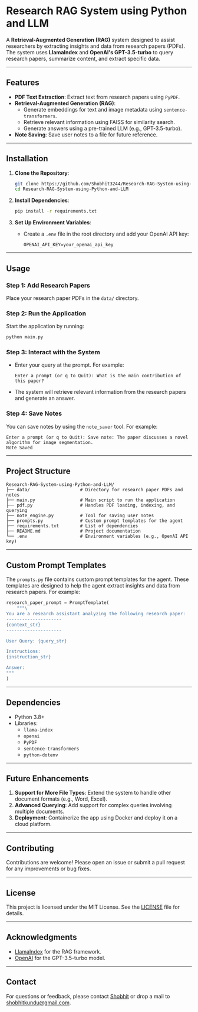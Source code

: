 # Research RAG System using Python and LLM

A **Retrieval-Augmented Generation (RAG)** system designed to assist researchers by extracting insights and data from research papers (PDFs). The system uses **LlamaIndex** and **OpenAI's GPT-3.5-turbo** to query research papers, summarize content, and extract specific data.

---

## Features

- **PDF Text Extraction**: Extract text from research papers using `PyPDF`.
- **Retrieval-Augmented Generation (RAG)**:
  - Generate embeddings for text and image metadata using `sentence-transformers`.
  - Retrieve relevant information using FAISS for similarity search.
  - Generate answers using a pre-trained LLM (e.g., GPT-3.5-turbo).
- **Note Saving**: Save user notes to a file for future reference.

---

## Installation

1. **Clone the Repository**:
   ```bash
   git clone https://github.com/Shobhit3244/Research-RAG-System-using-Python-and-LLM.git
   cd Research-RAG-System-using-Python-and-LLM
   ```

2. **Install Dependencies**:
   ```bash
   pip install -r requirements.txt
   ```

3. **Set Up Environment Variables**:
   - Create a `.env` file in the root directory and add your OpenAI API key:
     ```plaintext
     OPENAI_API_KEY=your_openai_api_key
     ```

---

## Usage

### Step 1: Add Research Papers
Place your research paper PDFs in the `data/` directory.

### Step 2: Run the Application
Start the application by running:
```bash
python main.py
```

### Step 3: Interact with the System
- Enter your query at the prompt. For example:
  ```
  Enter a prompt (or q to Quit): What is the main contribution of this paper?
  ```
- The system will retrieve relevant information from the research papers and generate an answer.

### Step 4: Save Notes
You can save notes by using the `note_saver` tool. For example:
```
Enter a prompt (or q to Quit): Save note: The paper discusses a novel algorithm for image segmentation.
Note Saved
```

---

## Project Structure

```
Research-RAG-System-using-Python-and-LLM/
├── data/                   # Directory for research paper PDFs and notes
├── main.py                 # Main script to run the application
├── pdf.py                  # Handles PDF loading, indexing, and querying
├── note_engine.py          # Tool for saving user notes
├── prompts.py              # Custom prompt templates for the agent
├── requirements.txt        # List of dependencies
├── README.md               # Project documentation
└── .env                    # Environment variables (e.g., OpenAI API key)
```

---

## Custom Prompt Templates

The `prompts.py` file contains custom prompt templates for the agent. These templates are designed to help the agent extract insights and data from research papers. For example:

```python
research_paper_prompt = PromptTemplate(
    """\
You are a research assistant analyzing the following research paper:
---------------------
{context_str}
---------------------

User Query: {query_str}

Instructions:
{instruction_str}

Answer:
"""
)
```

---

## Dependencies

- Python 3.8+
- Libraries:
  - `llama-index`
  - `openai`
  - `PyPDF`
  - `sentence-transformers`
  - `python-dotenv`

---

## Future Enhancements

1. **Support for More File Types**: Extend the system to handle other document formats (e.g., Word, Excel).
2. **Advanced Querying**: Add support for complex queries involving multiple documents.
3. **Deployment**: Containerize the app using Docker and deploy it on a cloud platform.

---

## Contributing

Contributions are welcome! Please open an issue or submit a pull request for any improvements or bug fixes.

---

## License

This project is licensed under the MIT License. See the [LICENSE](LICENSE) file for details.

---

## Acknowledgments

- [LlamaIndex](https://gpt-index.readthedocs.io/) for the RAG framework.
- [OpenAI](https://openai.com/) for the GPT-3.5-turbo model.
---

## Contact

For questions or feedback, please contact [Shobhit](https://github.com/Shobhit3244) or drop a mail to [shobhitkundu@gmail.com](mailto:shobhitkundu@gmail.com).